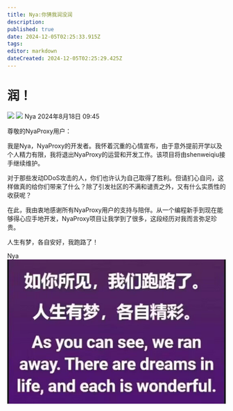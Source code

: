 ```yaml
---
title: Nya:你猜我润没润
description: 
published: true
date: 2024-12-05T02:25:33.915Z
tags: 
editor: markdown
dateCreated: 2024-12-05T02:25:29.425Z
---
```


# 润！
![](https://img.shields.io/badge/nya-white?style=for-the-badge&label=Editor) ![](https://img.shields.io/badge/Fisunia_Faint-pink?style=for-the-badge&label=Achieved-BY)
Nya
2024年8月18日 09:45

尊敬的NyaProxy用户：

我是Nya，NyaProxy的开发者。我怀着沉重的心情宣布，由于意外提前开学以及个人精力有限，我将退出NyaProxy的运营和开发工作。该项目将由shenweiqiu接手继续维护。

对于那些发动DDoS攻击的人，你们也许认为自己取得了胜利。但请扪心自问，这样做真的给你们带来了什么？除了引发社区的不满和谴责之外，又有什么实质性的收获呢？

在此，我由衷地感谢所有NyaProxy用户的支持与陪伴。从一个编程新手到现在能够得心应手地开发，NyaProxy项目让我学到了很多，这段经历对我而言弥足珍贵。

人生有梦，各自安好，我跑路了！

Nya
![1733365183985.jpg](/1733365183985.jpg)